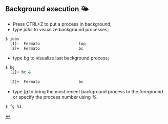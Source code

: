 ## Background execution 🌤️
- Press CTRL+Z to put a process in background;
- type *jobs* to visualize background processes;
```bash
$ jobs
  [1]-  Fermato                 top
  [2]+  Fermato                 bc
```

- type *bg* to visualize last background process;
```bash
$ bg
  [2]+ bc &
  
  [2]+  Fermato                 bc
```

- type *fg* to bring the most recent background process to the foreground or specify the process number using *%*.
```bash
$ fg %1
```

[↩️](/process-management.html)
